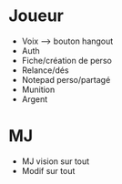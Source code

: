 Joueur
======
* Voix --> bouton hangout
* Auth
* Fiche/création de perso
* Relance/dés
* Notepad perso/partagé
* Munition
* Argent

MJ
======
* MJ vision sur tout
* Modif sur tout